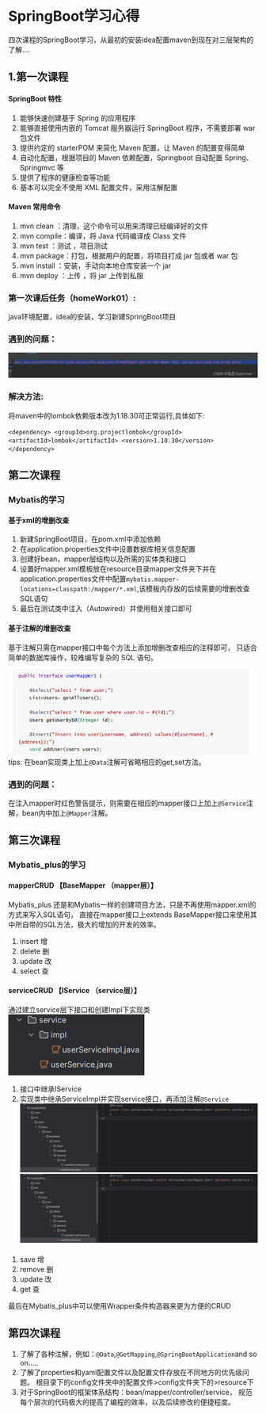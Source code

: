 # SpringBoot学习心得
四次课程的SpringBoot学习，从最初的安装idea配置maven到现在对三层架构的了解....
## 1.第一次课程
####  SpringBoot 特性
1. 能够快速创建基于 Spring 的应用程序
2. 能够直接使用内嵌的 Tomcat 服务器运行 SpringBoot 程序，不需要部署 war 包文件
3. 提供约定的 starterPOM 来简化 Maven 配置，让 Maven 的配置变得简单
4. 自动化配置，根据项目的 Maven 依赖配置，Springboot 自动配置 Spring、Springmvc 等
5. 提供了程序的健康检查等功能
6. 基本可以完全不使用 XML 配置文件，采用注解配置

#### Maven 常用命令
1. mvn clean ：清理，这个命令可以用来清理已经编译好的文件
2. mvn compile：编译，将 Java 代码编译成 Class 文件
3. mvn test ：测试 ，项目测试
4. mvn package：打包，根据用户的配置，将项目打成 jar 包或者 war 包
5. mvn install ：安装，手动向本地仓库安装一个 jar
6. mvn deploy ：上传 ，将 jar 上传到私服
### 第一次课后任务（homeWork01）:
java环境配置，idea的安装，学习新建SpringBoot项目

[//]: # (![飞鸟]&#40;C:\Users\lmcay\Desktop\OIP-C.jpg&#41;)
### 遇到的问题：

![运行报错,错误原因为JDK21版本不兼容lombok版本问题](jdk21error.png)
### 解决方法:
将maven中的lombok依赖版本改为1.18.30可正常运行,具体如下:

``
<dependency>
    <groupId>org.projectlombok</groupId>
    <artifactId>lombok</artifactId>
    <version>1.18.30</version>
</dependency>
``

## 第二次课程
### Mybatis的学习
#### 基于xml的增删改查
1. 新建SpringBoot项目，在pom.xml中添加依赖
2. 在application.properties文件中设置数据库相关信息配置
3. 创建好bean，mapper层结构以及所需的实体类和接口
4. 设置好mapper.xml模板放在resource目录mapper文件夹下并在application.properties文件中配置``mybatis.mapper-locations=classpath:/mapper/*.xml``,该模板内存放的后续需要的增删改查SQL语句
5. 最后在测试类中注入（Autowired）并使用相关接口即可
#### 基于注解的增删改查
基于注解只需在mapper接口中每个方法上添加增删改查相应的注释即可，
只适合简单的数据库操作，较难编写复杂的 SQL 语句。

![例子](kappframework-DlpgiI(1)(1).png)
tips: 在bean实现类上加上``@Data``注解可省略相应的get,set方法。
### 遇到的问题：
在注入mapper时红色警告提示，则需要在相应的mapper接口上加上``@Service``注解，bean内中加上``@Mapper``注解。
## 第三次课程
### Mybatis_plus的学习
#### mapperCRUD     【BaseMapper （mapper层）】
Mybatis_plus 还是和Mybatis一样的创建项目方法，只是不再使用mapper.xml的方式来写入SQL语句，
直接在mapper接口上extends BaseMapper接口来使用其中所自带的SQL方法，极大的增加的开发的效率。
1. insert 增
2. delete 删
3. update 改
4. select 查
#### serviceCRUD        【IService   （service层）】
通过建立service层下接口和创建Impl下实现类
![](QQ图片20240325172320.png)
1. 接口中继承IService
2. 实现类中继承ServiceImpl并实现service接口，再添加注解``@Service``
![](QQ图片20240325172816.png)
![](QQ图片20240325172816.png)
#### 
1. save 增
2. remove 删
3. update 改
4. get 查

最后在Mybatis_plus中可以使用Wrapper条件构造器来更为方便的CRUD
## 第四次课程
1. 了解了各种注解，例如：``@Data``,``@GetMapping``,``@SpringBootApplication``and so on.....
2. 了解了properties和yaml配置文件以及配置文件存放在不同地方的优先级问题。
根目录下的config文件夹中的配置文件>config文件夹下的>resource下
3. 对于SpringBoot的框架体系结构：bean/mapper/controller/service，
规范每个层次的代码极大的提高了编程的效率，以及后续修改的便捷程度。
